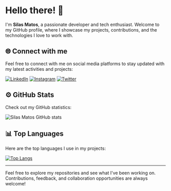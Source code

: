 # Hello there! 👋

I'm **Silas Matos**, a passionate developer and tech enthusiast. Welcome to my GitHub profile, where I showcase my projects, contributions, and the technologies I love to work with.

## 🌐 Connect with me

Feel free to connect with me on social media platforms to stay updated with my latest activities and projects:

[![LinkedIn](https://img.shields.io/badge/LinkedIn-0077B5?style=for-the-badge&logo=linkedin&logoColor=white)](https://www.linkedin.com/in/silas-matos)
[![Instagram](https://img.shields.io/badge/Instagram-E4405F?style=for-the-badge&logo=instagram&logoColor=white)](https://www.instagram.com/silasmatos1/)
[![Twitter](https://img.shields.io/badge/Twitter-1DA1F2?style=for-the-badge&logo=twitter&logoColor=white)](https://twitter.com/SilasMatos_)

## ⚙️ GitHub Stats

Check out my GitHub statistics:

![Silas Matos GitHub stats](https://github-readme-stats.vercel.app/api?username=silasmatos&show_icons=true&theme=dark&hide=issues&count_private=true)

## 📊 Top Languages

Here are the top languages I use in my projects:

[![Top Langs](https://github-readme-stats.vercel.app/api/top-langs/?username=silasmatos&layout=compact&theme=dark)](https://github.com/anuraghazra/github-readme-stats)

---

Feel free to explore my repositories and see what I've been working on. Contributions, feedback, and collaboration opportunities are always welcome!


